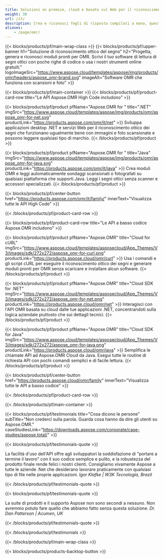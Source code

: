 ```yaml
---
title: Soluzioni on premise, cloud e basate sul Web per il riconoscimento ottico dei segni (OMR)
weight: 30
url: /it/
description: Crea e riconosci fogli di risposta compilati a mano, questionari, sondaggi e moduli simili. Crea software OMR che competano alla pari con i sistemi hardware.
aliases:
    - /page/omr/
---
```


{{< blocks/products/pf/main-wrap-class >}}
{{< blocks/products/pf/upper-banner h1="Soluzione di riconoscimento ottico del segno" h2="Progetta, genera e riconosci moduli pronti per OMR. Scrivi il tuo software di lettura di segni ottici con poche righe di codice o usa i nostri strumenti online gratuiti." logoImageSrc="https://www.aspose.cloud/templates/aspose/img/products/omr/headers/aspose_omr-brand.svg" imageAlt="Software OMR che funziona con scansioni e foto" >}}

{{< blocks/products/pf/main-container >}}
{{< blocks/products/pf/product-card-row title="Le API Aspose.OMR High Code includono" >}}

{{< blocks/products/pf/product pfName="Aspose.OMR for " title=".NET" imgSrc="https://www.aspose.cloud/templates/aspose/img/products/omr/aspose_omr-for-net.svg" productLink="https://products.aspose.com/omr/it/net" >}}
Sviluppa applicazioni desktop .NET e servizi Web per il riconoscimento ottico dei segni che funzionano ugualmente bene con immagini e foto scansionate e possono leggere qualsiasi tipo di marchio.
{{< /blocks/products/pf/product >}}

{{< blocks/products/pf/product pfName="Aspose.OMR for " title="Java" imgSrc="https://www.aspose.cloud/templates/aspose/img/products/omr/aspose_omr-for-java.svg" productLink="https://products.aspose.com/omr/it/java" >}}
Crea moduli OMR e leggi automaticamente sondaggi scansionati o fotografati su qualsiasi piattaforma che supporti Java. Leggi i segni ottici senza scanner e accessori specializzati.
{{< /blocks/products/pf/product >}}

{{< blocks/products/pf/center-button href="https://products.aspose.com/omr/it/family/" innerText="Visualizza tutte le API High Code" >}}

{{< /blocks/products/pf/product-card-row >}}

{{< blocks/products/pf/product-card-row title="Le API a basso codice Aspose.OMR includono" >}}

{{< blocks/products/pf/product pfName="Aspose.OMR" title="Cloud for cURL" imgSrc="https://www.aspose.cloud/templates/asposecloud/App_Themes/V3/images/sdk/272x272/aspose_omr-for-curl.png" productLink="https://products.aspose.cloud/omr/curl" >}}
Usa i comandi e gli script cURL per eseguire il riconoscimento ottico dei segni e generare moduli pronti per OMR senza scaricare e installare alcun software.
{{< /blocks/products/pf/product >}}

{{< blocks/products/pf/product pfName="Aspose.OMR" title="Cloud SDK for .NET" imgSrc="https://www.aspose.cloud/templates/asposecloud/App_Themes/V3/images/sdk/272x272/aspose_omr-for-net.png" productLink="https://products.aspose.cloud/omr/net" >}}
Interagisci con l&#39;API OMR basata su cloud dalle tue applicazioni .NET, concentrandoti sulla logica aziendale piuttosto che sui dettagli tecnici.
{{< /blocks/products/pf/product >}}

{{< blocks/products/pf/product pfName="Aspose.OMR" title="Cloud SDK for Java" imgSrc="https://www.aspose.cloud/templates/asposecloud/App_Themes/V3/images/sdk/272x272/aspose_omr-for-java.png" productLink="https://products.aspose.cloud/omr/java" >}}
Semplifica le chiamate API ad Aspose.OMR Cloud da Java. Esegui tutte le routine di richiesta API con pochi comandi semplici e di facile lettura.
{{< /blocks/products/pf/product >}}

{{< blocks/products/pf/center-button href="https://products.aspose.cloud/omr/family" innerText="Visualizza tutte le API a basso codice" >}}

{{< /blocks/products/pf/product-card-row >}}

{{< /blocks/products/pf/main-container >}}

{{< blocks/products/pf/testimonials title="Cosa dicono le persone" subTitle="Non crederci sulla parola. Guarda cosa hanno da dire gli utenti su Aspose.OMR." caseStudiesLink="https://downloads.aspose.com/corporate/case-studies/aspose.total/" >}}

{{< blocks/products/pf/testimonials-quote >}}
<p class="first">
 La facilità d&#39;uso dell&#39;API offre agli sviluppatori la soddisfazione di &quot;portare a termine il lavoro&quot; con il suo codice semplice e pulito, e la robustezza del prodotto finale rende felici i nostri clienti. Consigliamo vivamente Aspose a tutte le aziende .Net che desiderano lavorare praticamente con qualsiasi tipo di file nelle proprie applicazioni.
 <em>
  Igor Klafke | W3K Tecnologia, Brazil
 </em>
</p>

{{< /blocks/products/pf/testimonials-quote >}}

{{< blocks/products/pf/testimonials-quote >}}
<p class="second">
 La suite di prodotti e il supporto Aspose non sono secondi a nessuno. Non avremmo potuto fare quello che abbiamo fatto senza questa soluzione.
 <em>
  Dr. Dan Patterson | Acumen, UK
 </em>
</p>

{{< /blocks/products/pf/testimonials-quote >}}

{{< /blocks/products/pf/testimonials >}}

{{< /blocks/products/pf/main-wrap-class >}}

{{< blocks/products/products-backtop-button >}}